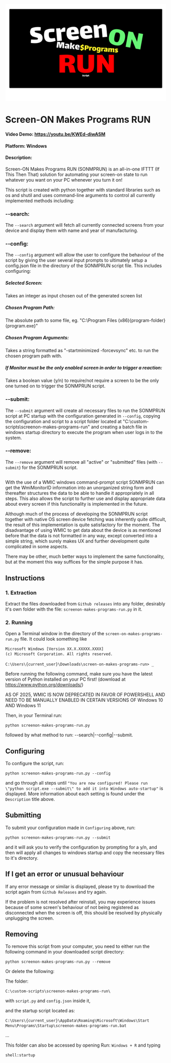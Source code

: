 ![alt text](https://github.com/wootkennziz/cs50-final-project/blob/main/logo.png?raw=true)

# Screen-ON Makes Programs RUN

#### Video Demo: https://youtu.be/KWEd-diwASM

#### Platform: Windows

#### Description:

Screen-ON Makes Programs RUN (SONMPRUN) is an all-in-one IFTTT (If This Then That) solution for automating your screen-on state to run whatever you want on your PC whenever you turn it on!

This script is created with python together with standard libraries such as os and shutil and uses command-line arguments to control all currently implemented methods including:

### --search:

The `--search` argument will fetch all currently connected screens from your device and display them with name and year of manufacturing.

### --config:

The `--config` argument will allow the user to configure the behaviour of the script by giving the user several input prompts to ultimately setup a config.json file in the directory of the SONMPRUN script file. This includes configuring:

##### Selected Screen:

Takes an integer as input chosen out of the generated screen list

##### Chosen Program Path:

The absolute path to some file, eg. "C:\Program Files (x86)\{program-folder}\{program.exe}"

##### Chosen Program Arguments:

Takes a string formatted as "-startminimized -forcevsync" etc. to run the chosen program path with.

##### If Monitor must be the only enabled screen in order to trigger a reaction:

Takes a boolean value (y/n) to require/not require a screen to be the only one turned on to trigger the SONMPRUN script.

### --submit:

The `--submit` argument will create all necessary files to run the SONMPRUN script at PC startup with the configuration generated in `--config`, copying the configuration and script to a script folder located at "C:\custom-scripts\screenon-makes-programs-run" and creating a batch file in windows startup directory to execute the program when user logs in to the system.

### --remove:

The `--remove` argument will remove all "active" or "submitted" files (with `--submit`) for the SONMPRUN script.

##

With the use of a WMIC windows command-prompt script SONMPRUN can get the WmiMonitorID information into an unorganized string form and thereafter structures the data to be able to handle it appropriately in all steps. This also allows the script to further use and display appropriate data about every screen if this functionality is implemented in the future.

Although much of the process of developing the SONMPRUN script together with native OS screen device fetching was inherently quite difficult, the result of this implementation is quite satisfactory for the moment. The disadvantage of using WMIC to get data about the device is as mentioned before that the data is not formatted in any way, except converted into a simple string, which surely makes UX and further development quite complicated in some aspects.

There may be other, much better ways to implement the same functionality, but at the moment this way suffices for the simple purpose it has.

## Instructions

### 1. Extraction

Extract the files downloaded from `Github releases` into any folder, desirably it's own folder with the file: `screenon-makes-programs-run.py` in it.

### 2. Running

Open a Terminal window in the directory of the `screen-on-makes-programs-run.py` file. It could look something like

    Microsoft Windows [Version XX.X.XXXXX.XXXX]
    (c) Microsoft Corporation. All rights reserved.

    C:\Users\{current_user}\Downloads\screen-on-makes-programs-run> _

Before running the following command, make sure you have the latest version of Python installed on your PC first! (download at https://www.python.org/downloads/)

AS OF 2025, WMIC IS NOW DEPRECATED IN FAVOR OF POWERSHELL AND NEED TO BE MANUALLY ENABLED IN CERTAIN VERSIONS OF Windows 10 AND Windows 11

Then, in your Terminal run:

    python screenon-makes-programs-run.py

followed by what method to run: --search|--config|--submit.

## Configuring

To configure the script, run:

    python screenon-makes-programs-run.py --config

and go through all steps until `"You are now configured! Please run \"python script.exe --submit\" to add it into Windows auto-startup"` is displayed. More information about each setting is found under the `Description` title above.

## Submitting

To submit your configuration made in `Configuring` above, run:

    python screenon-makes-programs-run.py --submit

and it will ask you to verify the configuration by prompting for a y/n, and then will apply all changes to windows startup and copy the necessary files to it's directory.

## If I get an error or unusual behaviour

If any error message or similar is displayed, please try to download the script again from `Github Releases` and try again.

If the problem is not resolved after reinstall, you may experience issues because of some screen's behaviour of not being registered as disconnected when the screen is off, this should be resolved by physically unplugging the screen.

## Removing

To remove this script from your computer, you need to either run the following command in your downloaded script directory:

    python screenon-makes-programs-run.py --remove

Or delete the following:

The folder:

    C:\custom-scripts\screenon-makes-programs-run\

with `script.py` and `config.json` inside it,

and the startup script located as:

    C:\Users\{current_user}\AppData\Roaming\Microsoft\Windows\Start Menu\Programs\Startup\screenon-makes-programs-run.bat

...

This folder can also be accessed by opening Run: `Windows + R` and typing

    shell:startup
